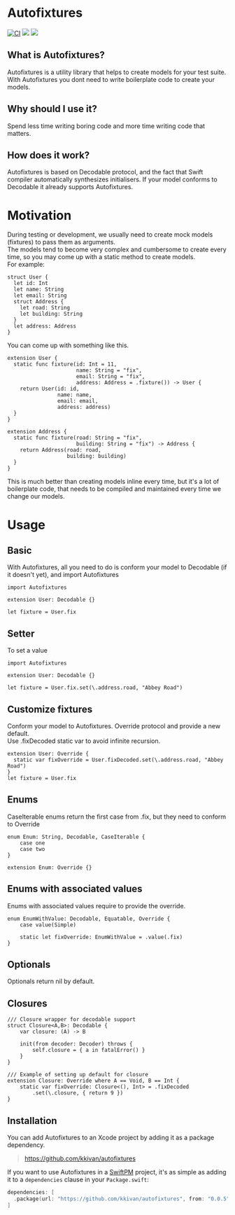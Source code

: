 # Autofixtures
[![CI](https://github.com/kkivan/autofixtures/workflows/CI/badge.svg)](https://github.com/kkivan/autofixtures/actions?query=workflow%3ACI)
[![](https://img.shields.io/endpoint?url=https%3A%2F%2Fswiftpackageindex.com%2Fapi%2Fpackages%2Fkkivan%2Fautofixtures%2Fbadge%3Ftype%3Dswift-versions)](https://swiftpackageindex.com/kkivan/autofixtures)
[![](https://img.shields.io/endpoint?url=https%3A%2F%2Fswiftpackageindex.com%2Fapi%2Fpackages%2Fkkivan%2Fautofixtures%2Fbadge%3Ftype%3Dplatforms)](https://swiftpackageindex.com/kkivan/autofixtures)
## What is Autofixtures?
Autofixtures is a utility library that helps to create models for your test suite. 
With Autofixtures you dont need to write boilerplate code to create your models.

## Why should I use it?
Spend less time writing boring code and more time writing code that matters.

## How does it work?
Autofixtures is based on Decodable protocol, and the fact that Swift compiler automatically synthesizes initialisers. If your model conforms to Decodable it already supports Autofixtures.

# Motivation
During testing or development, we usually need to create mock models (fixtures) to pass them as arguments.  
The models tend to become very complex and cumbersome to create every time, so you may come up with a static method to create models.  
For example:
```
struct User {
  let id: Int
  let name: String
  let email: String
  struct Address {
    let road: String
    let building: String
  }
  let address: Address
}
```
You can come up with something like this.
```
extension User {
  static func fixture(id: Int = 11,
                      name: String = "fix",
                      email: String = "fix",
                      address: Address = .fixture()) -> User {
    return User(id: id,
                name: name,
                email: email,
                address: address)
  }
}

extension Address {
  static func fixture(road: String = "fix",
                      building: String = "fix") -> Address {
    return Address(road: road,
                   building: building)
  }
}
```
This is much better than creating models inline every time, but it's a lot of boilerplate code, that needs to be compiled and maintained every time we change our models.

# Usage
## Basic
With Autofixtures, all you need to do is conform your model to Decodable (if it doesn't yet), and import Autofixtures
```
import Autofixtures

extension User: Decodable {}

let fixture = User.fix
```

## Setter
To set a value
```
import Autofixtures

extension User: Decodable {}

let fixture = User.fix.set(\.address.road, "Abbey Road")
```
## Customize fixtures
Conform your model to Autofixtures. Override protocol and provide a new default.  
Use .fixDecoded static var to avoid infinite recursion.
```
extension User: Override {
  static var fixOverride = User.fixDecoded.set(\.address.road, "Abbey Road")
}
let fixture = User.fix
```
## Enums
CaseIterable enums return the first case from .fix, but they need to conform to Override 
```
enum Enum: String, Decodable, CaseIterable {
    case one
    case two
}

extension Enum: Override {}
```
## Enums with associated values
Enums with associated values require to provide the override.
```
enum EnumWithValue: Decodable, Equatable, Override {
    case value(Simple)

    static let fixOverride: EnumWithValue = .value(.fix)
}
```

## Optionals
Optionals return nil by default.

## Closures
```
/// Closure wrapper for decodable support
struct Closure<A,B>: Decodable {
    var closure: (A) -> B

    init(from decoder: Decoder) throws {
        self.closure = { a in fatalError() }
    }
}

/// Example of setting up default for closure
extension Closure: Override where A == Void, B == Int {
    static var fixOverride: Closure<(), Int> = .fixDecoded
        .set(\.closure, { return 9 })
}
```

## Installation

You can add Autofixtures to an Xcode project by adding it as a package dependency.

> https://github.com/kkivan/autofixtures

If you want to use Autofixtures in a [SwiftPM](https://swift.org/package-manager/) project, it's as simple as adding it to a `dependencies` clause in your `Package.swift`:

``` swift
dependencies: [
  .package(url: "https://github.com/kkivan/autofixtures", from: "0.0.5")
]
```
